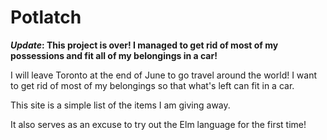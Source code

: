 # Potlatch

**_Update_: This project is over! I managed to get rid of most of my possessions and fit all of my belongings in a car!**

I will leave Toronto at the end of June to go travel around the world! I want to get rid of most of my belongings so that what's left can fit in a car.

This site is a simple list of the items I am giving away.

It also serves as an excuse to try out the Elm language for the first time!

